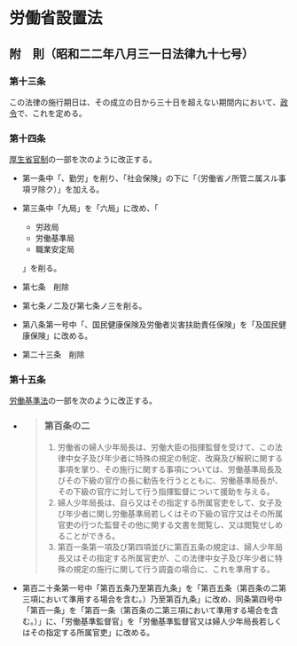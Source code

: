 # 労働省設置法

## 附　則（昭和二二年八月三一日法律九十七号）

### 第十三条

この法律の施行期日は、その成立の日から三十日を超えない期間内において、[政令](https://github.com/law-of-japan/19470831-governmentOrdinance-169)で、これを定める。

### 第十四条

[厚生省官制](https://github.com/law-of-japan/19380111-imperialOrdinance-7)の一部を次のように改正する。

- 第一条中「、勤労」を削り、「社会保険」の下に「（労働省ノ所管ニ属スル事項ヲ除ク）」を加える。
- 第三条中「九局」を「六局」に改め、「
  - 労政局
  - 労働基準局
  - 職業安定局
  
  」を削る。
- 第七条　削除
- 第七条ノ二及び第七条ノ三を削る。
- 第八条第一号中「、国民健康保険及労働者災害扶助責任保険」を「及国民健康保険」に改める。
- 第二十三条　削除

### 第十五条

[労働基準法](https://github.com/law-of-japan/19470407-law-49)の一部を次のように改正する。

- > ### 第百条の二
  >
  > 1. 労働省の婦人少年局長は、労働大臣の指揮監督を受けて、この法律中女子及び年少者に特殊の規定の制定、改廃及び解釈に関する事項を掌り、その施行に関する事項については、労働基準局長及びその下級の官庁の長に勧告を行うとともに、労働基準局長が、その下級の官庁に対して行う指揮監督について援助を与える。
  > 2. 婦人少年局長は、自ら又はその指定する所属官吏をして、女子及び年少者に関し労働基準局若しくはその下級の官庁又はその所属官吏の行つた監督その他に関する文書を閲覧し、又は閲覧せしめることができる。
  > 3. 第百一条第一項及び第四項並びに第百五条の規定は、婦人少年局長又はその指定する所属官吏が、この法律中女子及び年少者に特殊の規定の施行に関して行う調査の場合に、これを準用する。

- 第百二十条第一号中「第百五条乃至第百九条」を「第百五条（第百条の二第三項において準用する場合を含む。）乃至第百九条」に改め、同条第四号中「第百一条」を「第百一条（第百条の二第三項において準用する場合を含む。）」に、「労働基準監督官」を「労働基準監督官又は婦人少年局長若しくはその指定する所属官吏」に改める。
